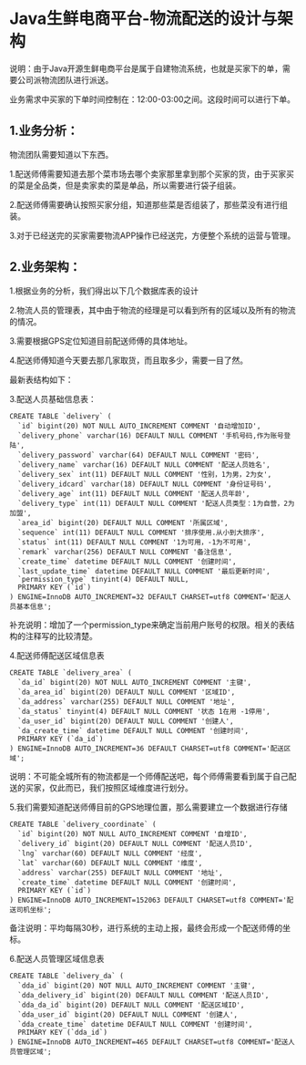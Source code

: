 # Java生鲜电商平台-物流配送的设计与架构

说明：由于Java开源生鲜电商平台是属于自建物流系统，也就是买家下的单，需要公司派物流团队进行派送。

业务需求中买家的下单时间控制在：12:00-03:00之间。这段时间可以进行下单。

## 1.业务分析：

物流团队需要知道以下东西。

1.配送师傅需要知道去那个菜市场去哪个卖家那里拿到那个买家的货，由于买家买的菜是全品类，但是卖家卖的菜是单品，所以需要进行袋子组装。

2.配送师傅需要确认按照买家分组，知道那些菜是否组装了，那些菜没有进行组装。

3.对于已经送完的买家需要物流APP操作已经送完，方便整个系统的运营与管理。


## 2.业务架构：
1.根据业务的分析，我们得出以下几个数据库表的设计

2.物流人员的管理表，其中由于物流的经理是可以看到所有的区域以及所有的物流的情况。

3.需要根据GPS定位知道目前配送师傅的具体地址。

4.配送师傅知道今天要去那几家取货，而且取多少，需要一目了然。

最新表结构如下：

3.配送人员基础信息表：


```
CREATE TABLE `delivery` (
  `id` bigint(20) NOT NULL AUTO_INCREMENT COMMENT '自动增加ID',
  `delivery_phone` varchar(16) DEFAULT NULL COMMENT '手机号码,作为账号登陆',
  `delivery_password` varchar(64) DEFAULT NULL COMMENT '密码',
  `delivery_name` varchar(16) DEFAULT NULL COMMENT '配送人员姓名',
  `delivery_sex` int(11) DEFAULT NULL COMMENT '性别，1为男，2为女',
  `delivery_idcard` varchar(18) DEFAULT NULL COMMENT '身份证号码',
  `delivery_age` int(11) DEFAULT NULL COMMENT '配送人员年龄',
  `delivery_type` int(11) DEFAULT NULL COMMENT '配送人员类型：1为自营，2为加盟',
  `area_id` bigint(20) DEFAULT NULL COMMENT '所属区域',
  `sequence` int(11) DEFAULT NULL COMMENT '排序使用.从小到大排序',
  `status` int(11) DEFAULT NULL COMMENT '1为可用，-1为不可用',
  `remark` varchar(256) DEFAULT NULL COMMENT '备注信息',
  `create_time` datetime DEFAULT NULL COMMENT '创建时间',
  `last_update_time` datetime DEFAULT NULL COMMENT '最后更新时间',
  `permission_type` tinyint(4) DEFAULT NULL,
  PRIMARY KEY (`id`)
) ENGINE=InnoDB AUTO_INCREMENT=32 DEFAULT CHARSET=utf8 COMMENT='配送人员基本信息';
```
补充说明：增加了一个permission_type来确定当前用户账号的权限。相关的表结构的注释写的比较清楚。

4.配送师傅配送区域信息表


```
CREATE TABLE `delivery_area` (
  `da_id` bigint(20) NOT NULL AUTO_INCREMENT COMMENT '主键',
  `da_area_id` bigint(20) DEFAULT NULL COMMENT '区域ID',
  `da_address` varchar(255) DEFAULT NULL COMMENT '地址',
  `da_status` tinyint(4) DEFAULT NULL COMMENT '状态 1在用 -1停用',
  `da_user_id` bigint(20) DEFAULT NULL COMMENT '创建人',
  `da_create_time` datetime DEFAULT NULL COMMENT '创建时间',
  PRIMARY KEY (`da_id`)
) ENGINE=InnoDB AUTO_INCREMENT=36 DEFAULT CHARSET=utf8 COMMENT='配送区域';
```
说明：不可能全城所有的物流都是一个师傅配送吧，每个师傅需要看到属于自己配送的买家，仅此而已，我们按照区域维度进行划分。

5.我们需要知道配送师傅目前的GPS地理位置，那么需要建立一个数据进行存储


```
CREATE TABLE `delivery_coordinate` (
  `id` bigint(20) NOT NULL AUTO_INCREMENT COMMENT '自增ID',
  `delivery_id` bigint(20) DEFAULT NULL COMMENT '配送人员ID',
  `lng` varchar(60) DEFAULT NULL COMMENT '经度',
  `lat` varchar(60) DEFAULT NULL COMMENT '维度',
  `address` varchar(255) DEFAULT NULL COMMENT '地址',
  `create_time` datetime DEFAULT NULL COMMENT '创建时间',
  PRIMARY KEY (`id`)
) ENGINE=InnoDB AUTO_INCREMENT=152063 DEFAULT CHARSET=utf8 COMMENT='配送司机坐标';
```
备注说明：平均每隔30秒，进行系统的主动上报，最终会形成一个配送师傅的坐标。

6.配送人员管理区域信息表


```
CREATE TABLE `delivery_da` (
  `dda_id` bigint(20) NOT NULL AUTO_INCREMENT COMMENT '主键',
  `dda_delivery_id` bigint(20) DEFAULT NULL COMMENT '配送人员ID',
  `dda_da_id` bigint(20) DEFAULT NULL COMMENT '配送区域ID',
  `dda_user_id` bigint(20) DEFAULT NULL COMMENT '创建人',
  `dda_create_time` datetime DEFAULT NULL COMMENT '创建时间',
  PRIMARY KEY (`dda_id`)
) ENGINE=InnoDB AUTO_INCREMENT=465 DEFAULT CHARSET=utf8 COMMENT='配送人员管理区域';
```


